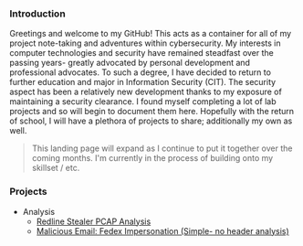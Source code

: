 ### Introduction 
Greetings and welcome to my GitHub! This acts as a container for all of my project note-taking and adventures within cybersecurity. My interests in computer technologies and security have remained steadfast over the passing years- greatly advocated by personal development and professional advocates. To such a degree, I have decided to return to further education and major in Information Security (CIT). The security aspect has been a relatively new development thanks to my exposure of maintaining a security clearance. I found myself completing a lot of lab projects and so will begin to document them here. Hopefully with the return of school, I will have a plethora of projects to share; additionally my own as well.

> This landing page will expand as I continue to put it together over the coming months. I'm currently in the process of building onto my skillset / etc.

### Projects
* Analysis
  * [Redline Stealer PCAP Analysis](https://github.com/clarkross/redline-stealer-unit42)
  * [Malicious Email: Fedex Impersonation (Simple- no header analysis)](https://github.com/clarkross/fedex-malicious-email)
